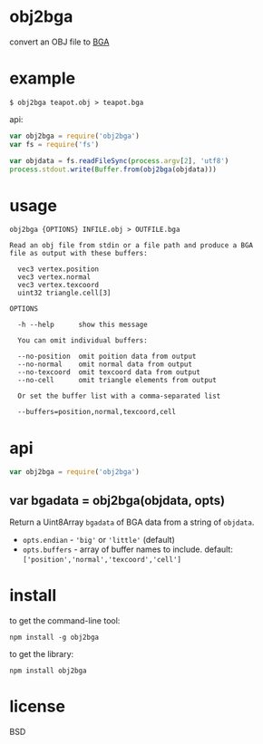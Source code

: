 # obj2bga

convert an OBJ file to [BGA][]

[BGA]: https://substack.neocities.org/bga.html

# example

```
$ obj2bga teapot.obj > teapot.bga
```

api:

``` js
var obj2bga = require('obj2bga')
var fs = require('fs')

var objdata = fs.readFileSync(process.argv[2], 'utf8')
process.stdout.write(Buffer.from(obj2bga(objdata)))
```

# usage

```
obj2bga {OPTIONS} INFILE.obj > OUTFILE.bga

Read an obj file from stdin or a file path and produce a BGA
file as output with these buffers:

  vec3 vertex.position
  vec3 vertex.normal
  vec3 vertex.texcoord
  uint32 triangle.cell[3]

OPTIONS

  -h --help      show this message

  You can omit individual buffers:

  --no-position  omit poition data from output
  --no-normal    omit normal data from output
  --no-texcoord  omit texcoord data from output
  --no-cell      omit triangle elements from output

  Or set the buffer list with a comma-separated list

  --buffers=position,normal,texcoord,cell

```

# api

``` js
var obj2bga = require('obj2bga')
```

## var bgadata = obj2bga(objdata, opts)

Return a Uint8Array `bgadata` of BGA data from a string of `objdata`.

* `opts.endian` - `'big'` or `'little'` (default)
* `opts.buffers` - array of buffer names to include.
  default: `['position','normal','texcoord','cell']`

# install

to get the command-line tool:

```
npm install -g obj2bga
```

to get the library:

```
npm install obj2bga
```

# license

BSD
